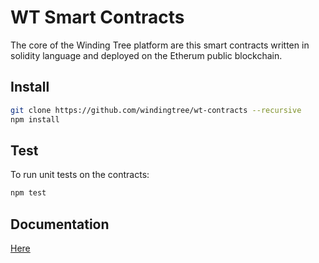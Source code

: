 # WT Smart Contracts

The core of the Winding Tree platform are this smart contracts written in solidity language and deployed on the Etherum public blockchain.

## Install

```sh
git clone https://github.com/windingtree/wt-contracts --recursive
npm install
```

## Test

To run unit tests on the contracts:

```sh
npm test
```

## Documentation

[Here](https://github.com/windingtree/wt-contracts/tree/master/docs)

